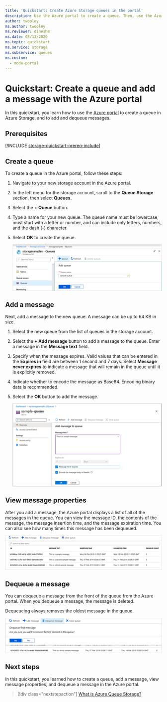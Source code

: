 ```yaml
---
title: 'Quickstart: Create Azure Storage queues in the portal'
description: Use the Azure portal to create a queue. Then, use the Azure portal to add a message, view the message properties, and dequeue the message.
author: twooley
ms.author: twooley
ms.reviewer: dineshm
ms.date: 08/13/2020
ms.topic: quickstart
ms.service: storage
ms.subservice: queues
ms.custom:
  - mode-portal
---
```


# Quickstart: Create a queue and add a message with the Azure portal

In this quickstart, you learn how to use the [Azure portal](https://portal.azure.com/) to create a queue in Azure Storage, and to add and dequeue messages.

## Prerequisites

[!INCLUDE [storage-quickstart-prereq-include](../../../includes/storage-quickstart-prereq-include.md)]

## Create a queue

To create a queue in the Azure portal, follow these steps:

1. Navigate to your new storage account in the Azure portal.
2. In the left menu for the storage account, scroll to the **Queue Storage** section, then select **Queues**.
3. Select the **+ Queue** button.
4. Type a name for your new queue. The queue name must be lowercase, must start with a letter or number, and can include only letters, numbers, and the dash (-) character.
6. Select **OK** to create the queue.

    ![Screenshot showing how to create a queue in the Azure portal](media/storage-quickstart-queues-portal/create-queue.png)

## Add a message

Next, add a message to the new queue. A message can be up to 64 KB in size.

1. Select the new queue from the list of queues in the storage account.
1. Select the **+ Add message** button to add a message to the queue. Enter a message in the **Message text** field.
1. Specify when the message expires. Valid values that can be entered in the **Expires in** field are between 1 second and 7 days. Select **Message never expires** to indicate a message that will remain in the queue until it is explicitly removed.
1. Indicate whether to encode the message as Base64. Encoding binary data is recommended.
1. Select the **OK** button to add the message.

    ![Screenshot showing how to add a message to a queue](media/storage-quickstart-queues-portal/add-message.png)

## View message properties

After you add a message, the Azure portal displays a list of all of the messages in the queue. You can view the message ID, the contents of the message, the message insertion time, and the message expiration time. You can also see how many times this message has been dequeued.

![Screenshot showing message properties](media/storage-quickstart-queues-portal/view-message-properties.png)

## Dequeue a message

You can dequeue a message from the front of the queue from the Azure portal. When you dequeue a message, the message is deleted.

Dequeueing always removes the oldest message in the queue.

![Screenshot showing how to dequeue a message from the portal](media/storage-quickstart-queues-portal/dequeue-message.png)

## Next steps

In this quickstart, you learned how to create a queue, add a message, view message properties, and dequeue a message in the Azure portal.

> [!div class="nextstepaction"]
> [What is Azure Queue Storage?](storage-queues-introduction.md)
